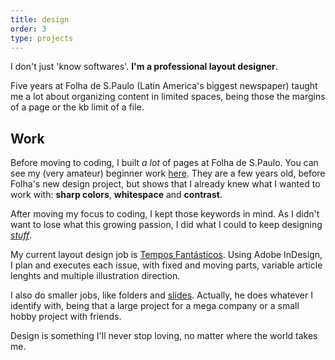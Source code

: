 ```yaml
---
title: design
order: 3
type: projects
---
```


I don't just 'know softwares'. **I'm a professional layout designer**.

Five years at Folha de S.Paulo (Latin America's biggest newspaper) taught me a lot about organizing content in limited spaces, being those the margins of a page or the kb limit of a file.

<!-- end -->

## Work

Before moving to coding, I built *a lot* of pages at Folha de S.Paulo. You can see my (very amateur) beginner work [here](/http://be.net/angelod1as). They are a few years old, before Folha's new design project, but shows that I already knew what I wanted to work with: **sharp colors**, **whitespace** and **contrast**.

After moving my focus to coding, I kept those keywords in mind. As I didn't want to lose what this growing passion, I did what I could to keep designing [*stuff*](/stuff).

My current layout design job is [Tempos Fantásticos](/newspaper). Using Adobe InDesign, I plan and executes each issue, with fixed and moving parts, variable article lenghts and multiple illustration direction.

I also do smaller jobs, like folders and [slides](/). Actually, he does whatever I identify with, being that a large project for a mega company or a small hobby project with friends.

Design is something I'll never stop loving, no matter where the world takes me.
